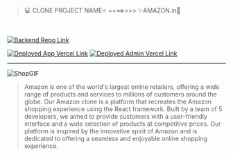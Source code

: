 > 💻 CLONE PROJECT NAME⭐ ====>>>> ✨AMAZON.in💫
<br>



 
[![Backend Repo Link](https://img.shields.io/badge/Backend_Repo_Link-0A66C2?style=for-the-badge&logo=github&logoColor=#FF7139)](https://github.com/kallol0011/alleged-partner-6503/edit/main)


[![Deployed App Vercel Link](https://img.shields.io/badge/Deployed_App_Vercel_Link-000?style=for-the-badge&logo=ko-fi&logoColor=white)](https://cruiserental.vercel.app/)
[![Deployed Admin Vercel Link](https://img.shields.io/badge/Deployed_Admin_Vercel_Link-000?style=for-the-badge&logo=ko-fi&logoColor=white)](https://admin-eight-ecru.vercel.app/)  

---

 ![ShopGIF](https://media3.giphy.com/media/zWyv9xtsEfXQQ/200w.webp?cid=ecf05e47glau5ty091bopphtyc6b6oa3234hbmyd3uxuop26&rid=200w.webp&ct=g) 

> Amazon is one of the world's largest online retailers, offering a wide range of products and services to millions of customers around the globe. 
> Our Amazon clone is a platform that recreates the Amazon shopping experience using the React framework. Built by a team of 5 developers, we aimed to provide customers with a user-friendly interface and a wide selection of products at competitive prices. Our platform is inspired by the innovative spirit of Amazon and is dedicated to offering a seamless and enjoyable online shopping experience.

